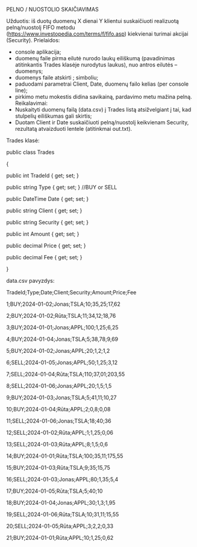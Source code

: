 PELNO / NUOSTOLIO SKAIČIAVIMAS

Užduotis: iš duotų duomenų X dienai Y klientui suskaičiuoti realizuotą pelną/nuostolį FIFO metodu
(https://www.investopedia.com/terms/f/fifo.asp) kiekvienai turimai akcijai (Security).
Prielaidos:
* console aplikacija;
* duomenų faile pirma eilutė nurodo laukų eiliškumą (pavadinimas atitinkantis Trades klasėje nurodytus
laukus), nuo antros eilutės – duomenys;
* duomenys faile atskirti ; simboliu;
* paduodami parametrai Client, Date, duomenų failo kelias (per console line);
* pirkimo metu mokestis didina savikainą, pardavimo metu mažina pelną.
Reikalavimai:
* Nuskaityti duomenų failą (data.csv) į Trades listą atsižvelgiant į tai, kad stulpelių eiliškumas gali skirtis;
* Duotam Client ir Date suskaičiuoti pelną/nuostolį keikvienam Security, rezultatą atvaizduoti lentele
(atitinkmai out.txt).

Trades klasė:

public class Trades

{

public int TradeId { get; set; }

public string Type { get; set; } //BUY or SELL

public DateTime Date { get; set; }

public string Client { get; set; }

public string Security { get; set; }

public int Amount { get; set; }

public decimal Price { get; set; }

public decimal Fee { get; set; }

}

data.csv pavyzdys:

TradeId;Type;Date;Client;Security;Amount;Price;Fee

1;BUY;2024-01-02;Jonas;TSLA;10;35,25;17,62

2;BUY;2024-01-02;Rūta;TSLA;11;34,12;18,76

3;BUY;2024-01-01;Jonas;APPL;100;1,25;6,25

4;BUY;2024-01-04;Jonas;TSLA;5;38,78;9,69

5;BUY;2024-01-02;Jonas;APPL;20;1,2;1,2

6;SELL;2024-01-05;Jonas;APPL;50;1,25;3,12

7;SELL;2024-01-04;Rūta;TSLA;110;37,01;203,55

8;SELL;2024-01-06;Jonas;APPL;20;1,5;1,5

9;BUY;2024-01-03;Jonas;TSLA;5;41,11;10,27

10;BUY;2024-01-04;Rūta;APPL;2;0,8;0,08

11;SELL;2024-01-06;Jonas;TSLA;18;40;36

12;SELL;2024-01-02;Rūta;APPL;1;1,25;0,06

13;SELL;2024-01-03;Rūta;APPL;8;1,5;0,6

14;BUY;2024-01-01;Rūta;TSLA;100;35,11;175,55

15;BUY;2024-01-03;Rūta;TSLA;9;35;15,75

16;SELL;2024-01-03;Jonas;APPL;80;1,35;5,4

17;BUY;2024-01-05;Rūta;TSLA;5;40;10

18;BUY;2024-01-04;Jonas;APPL;30;1,3;1,95

19;SELL;2024-01-06;Rūta;TSLA;10;31,11;15,55

20;SELL;2024-01-05;Rūta;APPL;3;2,2;0,33

21;BUY;2024-01-01;Rūta;APPL;10;1,25;0,62
